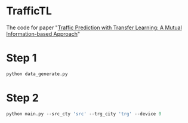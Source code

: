 # TrafficTL
The code for paper "[Traffic Prediction with Transfer Learning: A Mutual Information-based Approach](https://ieeexplore.ieee.org/abstract/document/10105852)"

# Step 1
```python
python data_generate.py
```

# Step 2
```python
python main.py --src_cty 'src' --trg_city 'trg' --device 0
```

